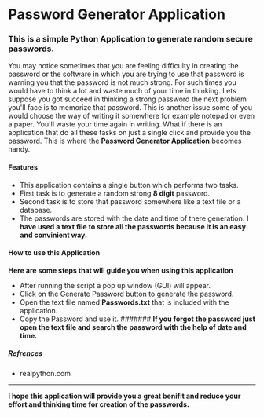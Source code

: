 # **Password Generator Application**
### **This is a simple Python Application to generate random secure passwords.**
You may notice sometimes that you are feeling difficulty in creating the password or the software in which you are trying to use that password is warning you that the password is not much strong. For such times you would have to think a lot and waste much of your time in thinking. Lets suppose you got succeed in thinking a strong password the next problem you'll face is to memorize that password. This is another issue some of you would choose the way of writing it somewhere for example notepad or even a paper. You'll waste your time again in writing. What if there is an application that do all these tasks on just a single click and provide you the password. This is where the **Password Generator Application** becomes handy.
#### Features
- This application contains a single button which performs two tasks.
- First task is to generate a random strong **8 digit** password.
- Second task is to store that password somewhere like a text file or a database.
- The passwords are stored with the date and time of there generation.
**I have used a text file to store all the passwords because it is an easy and convinient way.**
#### How to use this Application
**Here are some steps that will guide you when using this application**
- After running the script a pop up window (GUI) will appear.
- Click on the Generate Password button to generate the password.
- Open the text file named **Passwords.txt** that is included with the application.
- Copy the Password and use it.
####### **If you forgot the password just open the text file and search the password with the help of date and time.**
##### Refrences
- realpython.com
---
**I hope this application will provide you a great benifit and reduce your effort and thinking time for creation of the passwords.**

